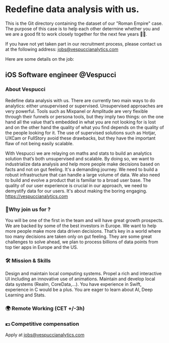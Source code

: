 # Redefine data analysis with us.
This is the Git directory containing the dataset of our "Roman Empire" case.
The purpose of this case is to help each other determine whether you and we are a good fit to work closely together for the next few years 🙌🏼.

If you have not yet taken part in our recruitment process, please contact us at the following address:
jobs@vespuccianalytics.com

Here are some details on the job:

## iOS Software engineer @Vespucci

### About Vespucci

Redefine data analysis with us.
There are currently two main ways to do analytics: either unsupervised or supervised. Unsupervised approaches are very powerful. Tools such as Mixpanel or Amplitude are very flexible through their funnels or persona tools, but they imply two things: on the one hand all the value that’s embedded in what you are not looking for is lost and on the other hand the quality of what you find depends on the quality of the people looking for it. The use of supervised solutions such as Hotjar, UXCam or FullStory avoid these drawbacks, but they have the important flaw of not being easily scalable. 

With Vespucci we are relaying on maths and stats to build an analytics solution that’s both unsupervised and scalable. By doing so, we want to industrialize data analysis and help more people make decisions based on facts and not on gut feeling. It's a demanding journey. We need to build a robust infrastructure that can handle a large volume of data. We also need to build and evolve a product that is familiar to a broad user base. The quality of our user experience is crucial in our approach, we need to demystify data for our users. It's about making the boring engaging. 
https://vespuccianalytics.com

### 🚀Why join us for ?
You will be one of the first in the team and will have great growth prospects.
We are backed by some of the best investors in Europe.
We want to help more people make more data driven decisions. That’s key in a world where too many decisions are taken only on gut feeling.
They are some great challenges to solve ahead, we plan to process billions of data points from top tier apps in Europe and the US.

### 🛠 Mission & Skills
Design and maintain local computing systems.
Propel a rich and interactive UI including an innovative use of animations.
Maintain and develop local data systems (Realm, CoreData,...).
You have experience in Swift, experience in C would be a plus.
You are eager to learn about AI, Deep Learning and Stats.


### 🌍 Remote Working (CET +/-3h)

### 💵 Competitive compensation

Apply at jobs@vespuccianalytics.com




